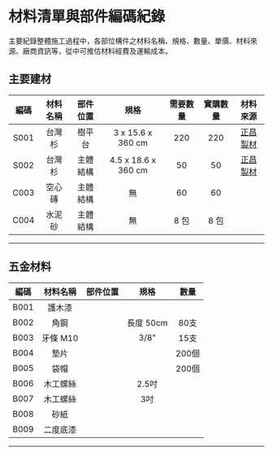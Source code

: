 # 材料清單與部件編碼紀錄 
主要紀錄整體施工過程中，各部位構件之材料名稱、規格、數量、單價、材料來源、廠商資訊等，從中可推估材料經費及運輸成本。

## 主要建材
|編碼|材料名稱|部件位置|規格|需要數量|實購數量|材料來源|
|:-:|:-:|:-:|:-:|:-:|:-:|:-:|
|S001|台灣杉|樹平台|3 x 15.6 x 360 cm|220|220|[正昌製材](http://www.wood.jen.com.tw/fengxi/front/bin/home.phtml)|
|S002|台灣杉|主體結構|4.5 x 18.6 x 360 cm|50|50|[正昌製材](http://www.wood.jen.com.tw/fengxi/front/bin/home.phtml)|
|C003|空心磚|主體結構|無|60|60||
|C004|水泥砂|主體結構|無|8 包|8 包||
***
## 五金材料
|編碼|材料名稱|部件位置|規格|數量|
|:-:|:-:|:-:|:-:|:-:|
|B001|護木漆||||
|B002|角鋼||長度 50cm|80支|
|B003|牙條 M10||3/8"|15支|
|B004|墊片|||200個|
|B005|袋帽|||200個|
|B006|木工螺絲||2.5吋||
|B007|木工螺絲||3吋||
|B008|砂紙||||
|B009|二度底漆||||
***
